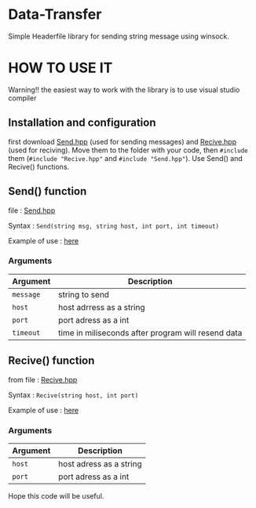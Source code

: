 # Data-Transfer

Simple Headerfile library for sending string message using winsock.

# HOW TO USE IT

Warning!! the easiest way to work with the library is to use visual studio compiler

## Installation and configuration
first download [Send.hpp](https://github.com/mastercode5/Data-Transfer/blob/main/Server/Send.hpp) (used for sending messages) and [Recive.hpp](https://github.com/mastercode5/Data-Transfer/blob/main/Client/Recive.hpp) (used for reciving). Move them to the folder with your code, then `#include` them (`#include "Recive.hpp"` and `#include "Send.hpp"`). Use Send() and Recive() functions. 

## Send() function
file : [Send.hpp](https://github.com/mastercode5/Data-Transfer/blob/main/Server/Send.hpp)

Syntax : ```Send(string msg, string host, int port, int timeout)```

Example of use : [here](https://github.com/mastercode5/Data-Transfer/blob/main/Server/ExampleCode.cpp)

### Arguments
|Argument|Description|
|--------|-----------|
|`message` |string to send|
|`host`| host adrress as a string|
|`port`|port adress as a int|
|`timeout`|time in miliseconds after program will resend data|

## Recive() function 
from file : [Recive.hpp](https://github.com/mastercode5/Data-Transfer/blob/main/Client/Recive.hpp)

Syntax : ```Recive(string host, int port)```

Example of use : [here](https://github.com/mastercode5/Data-Transfer/blob/main/Client/ExampleClient.cpp)

### Arguments
|Argument|Description|
|--------|-----------|
|`host`|host adress as a string|
|`port`|port adress as a int|





Hope this code will be useful.
